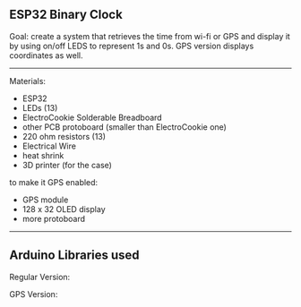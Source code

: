 ESP32 Binary Clock
---
Goal: create a system that retrieves the time from wi-fi or GPS and display it by using on/off LEDS to represent 1s and 0s. GPS version displays coordinates as well.

---
Materials:
- ESP32
- LEDs (13)
- ElectroCookie Solderable Breadboard
- other PCB protoboard (smaller than ElectroCookie one)
- 220 ohm resistors (13)
- Electrical Wire
- heat shrink
- 3D printer (for the case)

to make it GPS enabled:
- GPS module
- 128 x 32 OLED display
- more protoboard
---
## Arduino Libraries used

Regular Version:

GPS Version:
